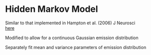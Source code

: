 # Hidden Markov Model

Similar to that implemented in Hampton et al. (2006) J Neurosci  
[here](https://www.jneurosci.org/content/26/32/8360)  


Modified to allow for a continuous Gaussian emission distribution  
  
Separately fit mean and variance parameters of emission distribution

